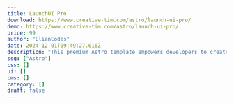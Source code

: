 ```yaml
---
title: LaunchUI Pro
download: https://www.creative-tim.com/astro/launch-ui-pro/
demo: https://www.creative-tim.com/astro/launch-ui-pro/
price: 99
author: "ElianCodes"
date: 2024-12-01T09:49:27.016Z
description: "This premium Astro template empowers developers to create stunning, responsive, and feature-rich websites and applications with ease."
ssg: ["Astro"]
css: []
ui: []
cms: []
category: []
draft: false
---
```

